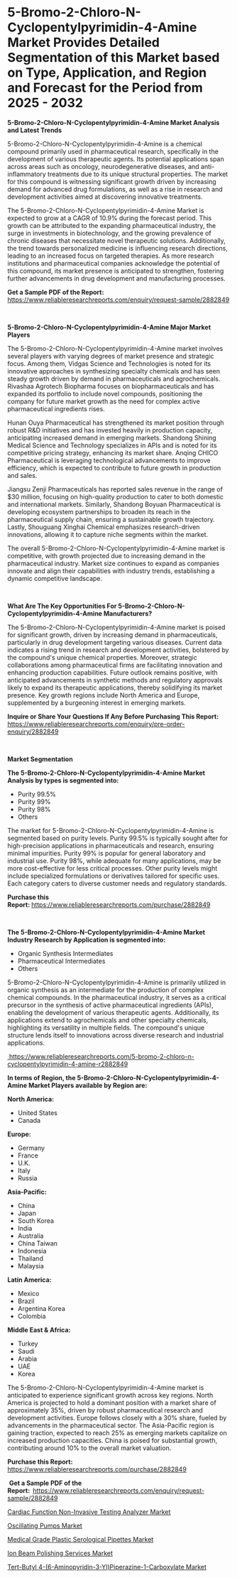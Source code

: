 <p><h1>5-Bromo-2-Chloro-N-Cyclopentylpyrimidin-4-Amine Market Provides Detailed Segmentation of this Market based on Type, Application, and Region and Forecast for the Period from 2025 - 2032</h1></p><p><strong>5-Bromo-2-Chloro-N-Cyclopentylpyrimidin-4-Amine Market Analysis and Latest Trends</strong></p>
<p><p>5-Bromo-2-Chloro-N-Cyclopentylpyrimidin-4-Amine is a chemical compound primarily used in pharmaceutical research, specifically in the development of various therapeutic agents. Its potential applications span across areas such as oncology, neurodegenerative diseases, and anti-inflammatory treatments due to its unique structural properties. The market for this compound is witnessing significant growth driven by increasing demand for advanced drug formulations, as well as a rise in research and development activities aimed at discovering innovative treatments.</p><p>The 5-Bromo-2-Chloro-N-Cyclopentylpyrimidin-4-Amine Market is expected to grow at a CAGR of 10.9% during the forecast period. This growth can be attributed to the expanding pharmaceutical industry, the surge in investments in biotechnology, and the growing prevalence of chronic diseases that necessitate novel therapeutic solutions. Additionally, the trend towards personalized medicine is influencing research directions, leading to an increased focus on targeted therapies. As more research institutions and pharmaceutical companies acknowledge the potential of this compound, its market presence is anticipated to strengthen, fostering further advancements in drug development and manufacturing processes.</p></p>
<p><strong>Get a Sample PDF of the Report:&nbsp;</strong> <a href="https://www.reliableresearchreports.com/enquiry/request-sample/2882849?utm_campaign=121&utm_medium=2&utm_source=Github&utm_content=ia&utm_term=13032025&utm_id=5-bromo-2-chloro-n-cyclopentylpyrimidin-4-amine">https://www.reliableresearchreports.com/enquiry/request-sample/2882849</a></p>
<p>&nbsp;</p>
<p><strong>5-Bromo-2-Chloro-N-Cyclopentylpyrimidin-4-Amine Major Market Players</strong></p>
<p><p>The 5-Bromo-2-Chloro-N-Cyclopentylpyrimidin-4-Amine market involves several players with varying degrees of market presence and strategic focus. Among them, Vidgas Science and Technologies is noted for its innovative approaches in synthesizing specialty chemicals and has seen steady growth driven by demand in pharmaceuticals and agrochemicals. Rivashaa Agrotech Biopharma focuses on biopharmaceuticals and has expanded its portfolio to include novel compounds, positioning the company for future market growth as the need for complex active pharmaceutical ingredients rises.</p><p>Hunan Ouya Pharmaceutical has strengthened its market position through robust R&D initiatives and has invested heavily in production capacity, anticipating increased demand in emerging markets. Shandong Shining Medical Science and Technology specializes in APIs and is noted for its competitive pricing strategy, enhancing its market share. Anqing CHICO Pharmaceutical is leveraging technological advancements to improve efficiency, which is expected to contribute to future growth in production and sales.</p><p>Jiangsu Zenji Pharmaceuticals has reported sales revenue in the range of $30 million, focusing on high-quality production to cater to both domestic and international markets. Similarly, Shandong Boyuan Pharmaceutical is developing ecosystem partnerships to broaden its reach in the pharmaceutical supply chain, ensuring a sustainable growth trajectory. Lastly, Shouguang Xinghai Chemical emphasizes research-driven innovations, allowing it to capture niche segments within the market.</p><p>The overall 5-Bromo-2-Chloro-N-Cyclopentylpyrimidin-4-Amine market is competitive, with growth projected due to increasing demand in the pharmaceutical industry. Market size continues to expand as companies innovate and align their capabilities with industry trends, establishing a dynamic competitive landscape.</p></p>
<p>&nbsp;</p>
<p><strong>What Are The Key Opportunities For 5-Bromo-2-Chloro-N-Cyclopentylpyrimidin-4-Amine Manufacturers?</strong></p>
<p><p>The 5-Bromo-2-Chloro-N-Cyclopentylpyrimidin-4-Amine market is poised for significant growth, driven by increasing demand in pharmaceuticals, particularly in drug development targeting various diseases. Current data indicates a rising trend in research and development activities, bolstered by the compound's unique chemical properties. Moreover, strategic collaborations among pharmaceutical firms are facilitating innovation and enhancing production capabilities. Future outlook remains positive, with anticipated advancements in synthetic methods and regulatory approvals likely to expand its therapeutic applications, thereby solidifying its market presence. Key growth regions include North America and Europe, supplemented by a burgeoning interest in emerging markets.</p></p>
<p><strong>Inquire or Share Your Questions If Any Before Purchasing This Report:</strong> <a href="https://www.reliableresearchreports.com/enquiry/pre-order-enquiry/2882849?utm_campaign=121&utm_medium=2&utm_source=Github&utm_content=ia&utm_term=13032025&utm_id=5-bromo-2-chloro-n-cyclopentylpyrimidin-4-amine">https://www.reliableresearchreports.com/enquiry/pre-order-enquiry/2882849</a></p>
<p>&nbsp;</p>
<p><strong>Market Segmentation</strong></p>
<p><strong>The 5-Bromo-2-Chloro-N-Cyclopentylpyrimidin-4-Amine Market Analysis by types is segmented into:</strong></p>
<p><ul><li>Purity 99.5%</li><li>Purity 99%</li><li>Purity 98%</li><li>Others</li></ul></p>
<p><p>The market for 5-Bromo-2-Chloro-N-Cyclopentylpyrimidin-4-Amine is segmented based on purity levels. Purity 99.5% is typically sought after for high-precision applications in pharmaceuticals and research, ensuring minimal impurities. Purity 99% is popular for general laboratory and industrial use. Purity 98%, while adequate for many applications, may be more cost-effective for less critical processes. Other purity levels might include specialized formulations or derivatives tailored for specific uses. Each category caters to diverse customer needs and regulatory standards.</p></p>
<p><strong>Purchase this Report:&nbsp;</strong><a href="https://www.reliableresearchreports.com/purchase/2882849?utm_campaign=121&utm_medium=2&utm_source=Github&utm_content=ia&utm_term=13032025&utm_id=5-bromo-2-chloro-n-cyclopentylpyrimidin-4-amine">https://www.reliableresearchreports.com/purchase/2882849</a></p>
<p>&nbsp;</p>
<p><strong>The 5-Bromo-2-Chloro-N-Cyclopentylpyrimidin-4-Amine Market Industry Research by Application is segmented into:</strong></p>
<p><ul><li>Organic Synthesis Intermediates</li><li>Pharmaceutical Intermediates</li><li>Others</li></ul></p>
<p><p>5-Bromo-2-Chloro-N-Cyclopentylpyrimidin-4-Amine is primarily utilized in organic synthesis as an intermediate for the production of complex chemical compounds. In the pharmaceutical industry, it serves as a critical precursor in the synthesis of active pharmaceutical ingredients (APIs), enabling the development of various therapeutic agents. Additionally, its applications extend to agrochemicals and other specialty chemicals, highlighting its versatility in multiple fields. The compound's unique structure lends itself to innovations across diverse research and industrial applications.</p></p>
<p><a href="https://www.reliableresearchreports.com/5-bromo-2-chloro-n-cyclopentylpyrimidin-4-amine-r2882849?utm_campaign=121&utm_medium=2&utm_source=Github&utm_content=ia&utm_term=13032025&utm_id=5-bromo-2-chloro-n-cyclopentylpyrimidin-4-amine">&nbsp;https://www.reliableresearchreports.com/5-bromo-2-chloro-n-cyclopentylpyrimidin-4-amine-r2882849</a></p>
<p><strong>In terms of Region, the 5-Bromo-2-Chloro-N-Cyclopentylpyrimidin-4-Amine Market Players available by Region are:</strong></p>
<p>
    <p> <strong> North America: </strong>
        <ul>
            <li>United States</li>
            <li>Canada</li>
        </ul>
        </p> 
    <p> <strong> Europe: </strong>
        <ul>
            <li>Germany</li>
            <li>France</li>
            <li>U.K.</li>
            <li>Italy</li>
            <li>Russia</li>
        </ul>
        </p> 
    <p> <strong> Asia-Pacific: </strong>
        <ul>
            <li>China</li>
            <li>Japan</li>
            <li>South Korea</li>
            <li>India</li>
            <li>Australia</li>
            <li>China Taiwan</li>
            <li>Indonesia</li>
            <li>Thailand</li>
            <li>Malaysia</li>
        </ul>
        </p> 
    <p> <strong> Latin America: </strong>
        <ul>
            <li>Mexico</li>
            <li>Brazil</li>
            <li>Argentina Korea</li>
            <li>Colombia</li>
        </ul>
        </p> 
    <p> <strong> Middle East & Africa: </strong>
        <ul>
            <li>Turkey</li>
            <li>Saudi</li>
            <li>Arabia</li>
            <li>UAE</li>
            <li>Korea</li>
        </ul>
    </p>
    </p>
<p><p>The 5-Bromo-2-Chloro-N-Cyclopentylpyrimidin-4-Amine market is anticipated to experience significant growth across key regions. North America is projected to hold a dominant position with a market share of approximately 35%, driven by robust pharmaceutical research and development activities. Europe follows closely with a 30% share, fueled by advancements in the pharmaceutical sector. The Asia-Pacific region is gaining traction, expected to reach 25% as emerging markets capitalize on increased production capacities. China is poised for substantial growth, contributing around 10% to the overall market valuation.</p></p>
<p><strong>Purchase this Report: </strong><a href="https://www.reliableresearchreports.com/purchase/2882849?utm_campaign=121&utm_medium=2&utm_source=Github&utm_content=ia&utm_term=13032025&utm_id=5-bromo-2-chloro-n-cyclopentylpyrimidin-4-amine">https://www.reliableresearchreports.com/purchase/2882849</a></p>
<p>&nbsp;<strong>Get a Sample PDF of the Report:&nbsp;&nbsp;</strong><a href="https://www.reliableresearchreports.com/enquiry/request-sample/2882849?utm_campaign=121&utm_medium=2&utm_source=Github&utm_content=ia&utm_term=13032025&utm_id=5-bromo-2-chloro-n-cyclopentylpyrimidin-4-amine">https://www.reliableresearchreports.com/enquiry/request-sample/2882849</a></p>
<p><strong></strong></p>
<p><p><a href="https://github.com/baatetoshda/Market-Research-Report-List-1/blob/main/cardiac-function-non-invasive-testing-analyzer-market.md?utm_campaign=121&utm_medium=2&utm_source=Github&utm_content=ia&utm_term=13032025&utm_id=5-bromo-2-chloro-n-cyclopentylpyrimidin-4-amine">Cardiac Function Non-Invasive Testing Analyzer Market</a></p><p><a href="https://github.com/sutrejaron/Market-Research-Report-List-1/blob/main/oscillating-pumps-market.md?utm_campaign=121&utm_medium=2&utm_source=Github&utm_content=ia&utm_term=13032025&utm_id=5-bromo-2-chloro-n-cyclopentylpyrimidin-4-amine">Oscillating Pumps Market</a></p><p><a href="https://github.com/kukolkasimo5/Market-Research-Report-List-1/blob/main/medical-grade-plastic-serological-pipettes-market.md?utm_campaign=121&utm_medium=2&utm_source=Github&utm_content=ia&utm_term=13032025&utm_id=5-bromo-2-chloro-n-cyclopentylpyrimidin-4-amine">Medical Grade Plastic Serological Pipettes Market</a></p><p><a href="https://github.com/mudgeadamsvx/Market-Research-Report-List-1/blob/main/ion-beam-polishing-services-market.md?utm_campaign=121&utm_medium=2&utm_source=Github&utm_content=ia&utm_term=13032025&utm_id=5-bromo-2-chloro-n-cyclopentylpyrimidin-4-amine">Ion Beam Polishing Services Market</a></p><p><a href="https://github.com/beyeagamizjp/Market-Research-Report-List-1/blob/main/tert-butyl-4-6-aminopyridin-3-ylpiperazine-1-carboxylate-market.md?utm_campaign=121&utm_medium=2&utm_source=Github&utm_content=ia&utm_term=13032025&utm_id=5-bromo-2-chloro-n-cyclopentylpyrimidin-4-amine">Tert-Butyl 4-(6-Aminopyridin-3-Yl)Piperazine-1-Carboxylate Market</a></p></p>